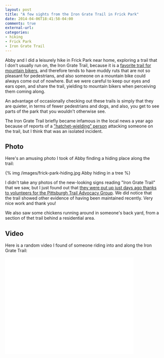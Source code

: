 ```yaml
---
layout: post
title: "A few sights from the Iron Grate Trail in Frick Park"
date: 2014-04-06T18:41:58-04:00
comments: true
external-url: 
categories: 
- hiking
- Frick Park
- Iron Grate Trail
---
```

Abby and I did a leisurely hike in Frick Park near home, exploring a trail that I don't usually run on, the Iron Grate Trail, because it is a [favorite trail for mountain bikers](http://www.mtbproject.com/trail/3003110), and therefore tends to have muddy ruts that are not so pleasant for pedestrians, and also someone on a mountain bike could always come out of nowhere. But we were careful to keep our eyes and ears open, and share the trail, yielding to mountain bikers when perceiving them coming along.

An advantage of occasionally checking out these trails is simply that they are quieter, in terms of fewer pedestrians and dogs, and also, you get to see parts of the park that you wouldn't otherwise see.

The Iron Grate Trail briefly became infamous in the local news a year ago because of reports of a ["hatchet-wielding" person](http://foresthills-regentsquare.patch.com/groups/police-and-fire/p/frick-park-visitors-on-edge-after-reports-of-violence) attacking someone on the trail, but I think that was an isolated incident.

## Photo

Here's an amusing photo I took of Abby finding a hiding place along the trail:

{% img /images/frick-park-hiding.jpg Abby hiding in a tree %}

I didn't take any photos of the new-looking signs reading "Iron Grate Trail" that we saw, but I just found out that [they were put up just days ago thanks to volunteers for the Pittsburgh Trail Advocacy Group](http://pittsburghparks.org/PTAGworkday04052014). We did notice that the trail showed other evidence of having been maintained recently. Very nice work and thank you!

We also saw some chickens running around in someone's back yard, from a section of thet trail behind a residential area.

## Video

Here is a random video I found of someone riding into and along the Iron Grate Trail:

<iframe width="420" height="315" src="//www.youtube.com/embed/x-FxY3BoHag" frameborder="0" allowfullscreen></iframe>